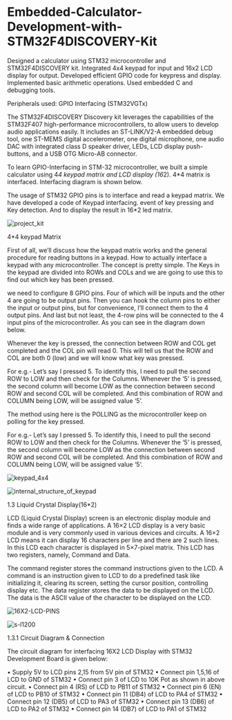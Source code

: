 # Embedded-Calculator-Development-with-STM32F4DISCOVERY-Kit
Designed a calculator using  STM32 microcontroller and STM32F4DISCOVERY kit. Integrated 4x4 keypad for input and 16x2  LCD display for output. Developed efficient GPIO code for keypress and display. Implemented  basic arithmetic operations. Used embedded C and debugging tools.

 
Peripherals used: GPIO Interfacing (STM32VGTx) 
 
The STM32F4DISCOVERY Discovery kit leverages the capabilities of the STM32F407 high-performance microcontrollers, to allow users to develop audio applications easily. It includes an ST-LINK/V2-A embedded debug tool, one ST-MEMS digital accelerometer, one digital microphone, one audio DAC with integrated class D speaker driver, LEDs, LCD display push-buttons, and a USB OTG Micro-AB connector. 
 
To learn GPIO-Interfacing in STM-32 microcontroller, we built a simple calculator using 4*4 keypad matrix and LCD display (16*2). 4*4 matrix is interfaced. Interfacing diagram is shown below. 
 
The usage of STM32 GPIO pins is to interface and read a keypad matrix. We have developed a code of Keypad interfacing. event of key pressing and Key detection. And to display the result in 16*2 led matrix. 

![project_kit](https://github.com/rajeshKarathiya/Embedded-Calculator-Development-with-STM32F4DISCOVERY-Kit/assets/90998760/62e7836d-596f-47d0-bec9-f5d1f101d3d9)


 	 
4*4 keypad Matrix 
 
First of all, we’ll discuss how the keypad matrix works and the general procedure for reading buttons in a keypad. How to actually interface a keypad with any microcontroller. The concept is pretty simple. The Keys in the keypad are divided into ROWs and COLs and we are going to use this to find out which key has been pressed. 
 
we need to configure 8 GPIO pins. Four of which will be inputs and the other 4 are going to be output pins. Then you can hook the column pins to either the input or output pins, but for convenience, I’ll connect them to the 4 output pins. And last but not least, the 4-row pins will be connected to the 4 input pins of the microcontroller. As you can see in the diagram down below. 
 
Whenever the key is pressed, the connection between ROW and COL get completed and the COL pin will read 0. This will tell us that the ROW and COL are both 0 (low) and we will know what key was pressed. 
 
For e.g.- Let’s say I pressed 5. To identify this, I need to pull the second ROW to LOW and then check for the Columns. Whenever the ‘5’ is pressed, the second column will become LOW as the connection between second ROW and second COL will be completed. And this combination of ROW and COLUMN being LOW, will be assigned value ‘5’. 
 
The method using here is the POLLING as the microcontroller keep on polling for the key pressed. 
 
For e.g.- Let’s say I pressed 5. To identify this, I need to pull the second ROW to LOW and then check for the Columns. Whenever the ‘5’ is pressed, the second column will become LOW as the connection between second ROW and second COL will be completed. And this combination of ROW and COLUMN being LOW, will be assigned value ‘5’. 
 
![keypad_4x4](https://github.com/rajeshKarathiya/Embedded-Calculator-Development-with-STM32F4DISCOVERY-Kit/assets/90998760/04e0a557-df19-488c-a66a-af1286d4286d)

![internal_structure_of_keypad](https://github.com/rajeshKarathiya/Embedded-Calculator-Development-with-STM32F4DISCOVERY-Kit/assets/90998760/8eaa5d24-61bd-4c7e-802a-4d642af5037e)

    
 	 
1.3   Liquid Crystal Display(16*2) 
 
LCD (Liquid Crystal Display) screen is an electronic display module and finds a wide range of applications. A 16×2 LCD display is a very basic module and is very commonly used in various devices and circuits. A 16×2 LCD means it can display 16 characters per line and there are 2 such lines. In this LCD each character is displayed in 5×7-pixel matrix. This LCD has two registers, namely, Command and Data. 
 
The command register stores the command instructions given to the LCD. A command is an instruction given to LCD to do a predefined task like initializing it, clearing its screen, setting the cursor position, controlling display etc. The data register stores the data to be displayed on the LCD. The data is the ASCII value of the character to be displayed on the LCD. 
 
 
 ![16X2-LCD-PINS](https://github.com/rajeshKarathiya/Embedded-Calculator-Development-with-STM32F4DISCOVERY-Kit/assets/90998760/102f6648-c53d-4665-ab16-e73ea2c244e1)

 ![s-l1200](https://github.com/rajeshKarathiya/Embedded-Calculator-Development-with-STM32F4DISCOVERY-Kit/assets/90998760/3dba3259-8ca3-438f-9b22-6d5254945dd7)

 





1.3.1   Circuit Diagram & Connection 
 
The circuit diagram for interfacing 16X2 LCD Display with STM32 Development Board is given below: 
 
•	Supply 5V to LCD pins 2,15 from 5V pin of STM32 
•	Connect pin 1,5,16 of LCD to GND of STM32 
•	Connect pin 3 of LCD to 10K Pot as shown in above circuit. 
•	Connect pin 4 (RS) of LCD to PB11 of STM32 
•	Connect pin 6 (EN) of LCD to PB10 of STM32 
•	Connect pin 11 (DB4) of LCD to PA4 of STM32 • Connect pin 12 (DB5) of LCD to PA3 of STM32 • Connect pin 13 (DB6) of LCD to PA2 of STM32 
•	Connect pin 14 (DB7) of LCD to PA1 of STM32 
